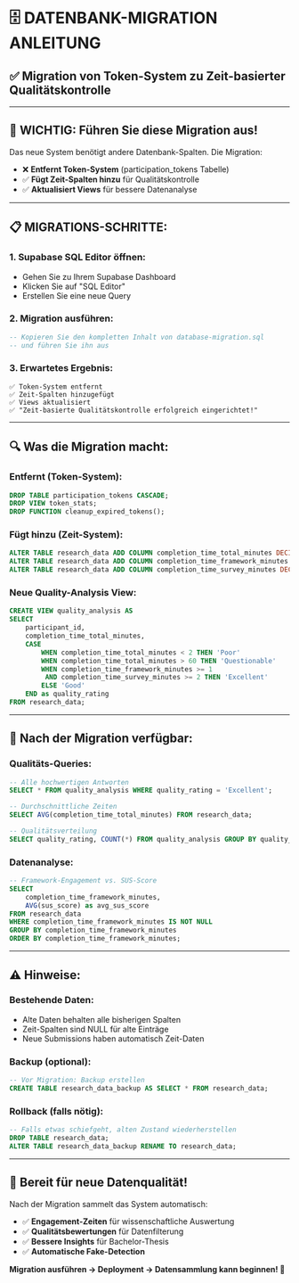 # 🗄️ DATENBANK-MIGRATION ANLEITUNG

## ✅ **Migration von Token-System zu Zeit-basierter Qualitätskontrolle**

---

## 🚨 **WICHTIG: Führen Sie diese Migration aus!**

Das neue System benötigt andere Datenbank-Spalten. Die Migration:
- ❌ **Entfernt Token-System** (participation_tokens Tabelle)
- ✅ **Fügt Zeit-Spalten hinzu** für Qualitätskontrolle
- ✅ **Aktualisiert Views** für bessere Datenanalyse

---

## 📋 **MIGRATIONS-SCHRITTE:**

### **1. Supabase SQL Editor öffnen:**
- Gehen Sie zu Ihrem Supabase Dashboard
- Klicken Sie auf "SQL Editor"
- Erstellen Sie eine neue Query

### **2. Migration ausführen:**
```sql
-- Kopieren Sie den kompletten Inhalt von database-migration.sql
-- und führen Sie ihn aus
```

### **3. Erwartetes Ergebnis:**
```
✅ Token-System entfernt
✅ Zeit-Spalten hinzugefügt  
✅ Views aktualisiert
✅ "Zeit-basierte Qualitätskontrolle erfolgreich eingerichtet!"
```

---

## 🔍 **Was die Migration macht:**

### **Entfernt (Token-System):**
```sql
DROP TABLE participation_tokens CASCADE;
DROP VIEW token_stats;
DROP FUNCTION cleanup_expired_tokens();
```

### **Fügt hinzu (Zeit-System):**
```sql
ALTER TABLE research_data ADD COLUMN completion_time_total_minutes DECIMAL(8,2);
ALTER TABLE research_data ADD COLUMN completion_time_framework_minutes DECIMAL(8,2);  
ALTER TABLE research_data ADD COLUMN completion_time_survey_minutes DECIMAL(8,2);
```

### **Neue Quality-Analysis View:**
```sql
CREATE VIEW quality_analysis AS
SELECT 
    participant_id,
    completion_time_total_minutes,
    CASE 
        WHEN completion_time_total_minutes < 2 THEN 'Poor'
        WHEN completion_time_total_minutes > 60 THEN 'Questionable'
        WHEN completion_time_framework_minutes >= 1 
         AND completion_time_survey_minutes >= 2 THEN 'Excellent'
        ELSE 'Good'
    END as quality_rating
FROM research_data;
```

---

## 🎯 **Nach der Migration verfügbar:**

### **Qualitäts-Queries:**
```sql
-- Alle hochwertigen Antworten
SELECT * FROM quality_analysis WHERE quality_rating = 'Excellent';

-- Durchschnittliche Zeiten
SELECT AVG(completion_time_total_minutes) FROM research_data;

-- Qualitätsverteilung
SELECT quality_rating, COUNT(*) FROM quality_analysis GROUP BY quality_rating;
```

### **Datenanalyse:**
```sql
-- Framework-Engagement vs. SUS-Score
SELECT 
    completion_time_framework_minutes,
    AVG(sus_score) as avg_sus_score
FROM research_data 
WHERE completion_time_framework_minutes IS NOT NULL
GROUP BY completion_time_framework_minutes
ORDER BY completion_time_framework_minutes;
```

---

## ⚠️ **Hinweise:**

### **Bestehende Daten:**
- Alte Daten behalten alle bisherigen Spalten
- Zeit-Spalten sind NULL für alte Einträge
- Neue Submissions haben automatisch Zeit-Daten

### **Backup (optional):**
```sql
-- Vor Migration: Backup erstellen
CREATE TABLE research_data_backup AS SELECT * FROM research_data;
```

### **Rollback (falls nötig):**
```sql
-- Falls etwas schiefgeht, alten Zustand wiederherstellen
DROP TABLE research_data;
ALTER TABLE research_data_backup RENAME TO research_data;
```

---

## 🎉 **Bereit für neue Datenqualität!**

Nach der Migration sammelt das System automatisch:
- ✅ **Engagement-Zeiten** für wissenschaftliche Auswertung
- ✅ **Qualitätsbewertungen** für Datenfilterung  
- ✅ **Bessere Insights** für Bachelor-Thesis
- ✅ **Automatische Fake-Detection**

**Migration ausführen → Deployment → Datensammlung kann beginnen! 🚀**